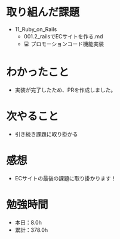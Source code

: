 # 取り組んだ課題
* 11_Ruby_on_Rails
  * 001.2_railsでECサイトを作る.md
  * 💻 プロモーションコード機能実装

# わかったこと
* 実装が完了したため、PRを作成しました。

# 次やること
* 引き続き課題に取り掛かる

# 感想
* ECサイトの最後の課題に取り掛かります！

# 勉強時間
* 本日：8.0h
* 累計：378.0h
